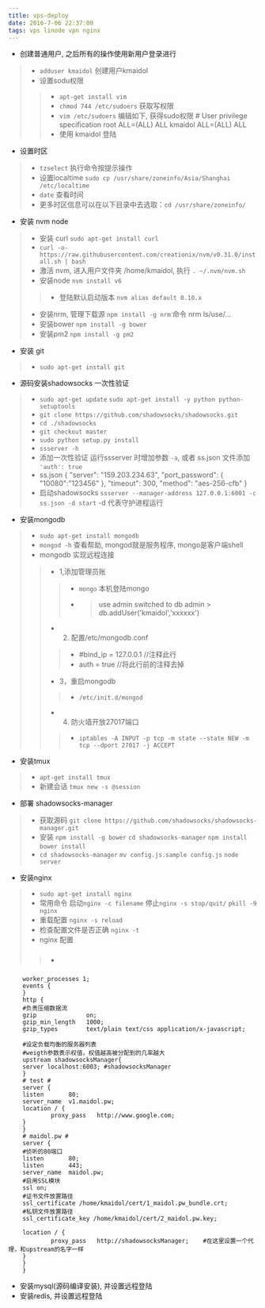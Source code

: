 ```yaml
---
title: vps-deploy
date: 2016-7-06 22:37:00
tags: vps linode vpn nginx
---
```

- 创建普通用户, 之后所有的操作使用新用户登录进行
>- `adduser kmaidol` 创建用户kmaidol
>- 设置sodu权限
>>- `apt-get install vim`
>>- `chmod 744 /etc/sudoers` 获取写权限
>>- `vim /etc/sudoers` 编辑如下, 获得sudo权限
    # User privilege specification
    root ALL=(ALL) ALL
    kmaidol ALL=(ALL) ALL
>>- 使用 kmaidol 登陆
- 设置时区
>- `tzselect` 执行命令按提示操作
>- 设置localtime `sudo cp /usr/share/zoneinfo/Asia/Shanghai /etc/localtime`
>- `date` 查看时间
>- 更多时区信息可以在以下目录中去选取：`cd /usr/share/zoneinfo/`
- 安装 nvm node
>- 安装 curl `sudo apt-get install curl`
>- `curl -o- https://raw.githubusercontent.com/creationix/nvm/v0.31.0/install.sh | bash`
>- 激活 nvm, 进入用户文件夹 /home/kmaidol, 执行 `. ~/.nvm/nvm.sh`
>- 安装node `nvm install v6`
>>- 登陆默认启动版本 `nvm alias default 0.10.x`
>- 安装nrm, 管理下载源  `npm install -g nrm`  命令 nrm ls/use/...
>- 安装bower  `npm install -g bower`
>- 安装pm2  `npm install -g pm2`
- 安装 git
>- `sudo apt-get install git`
- 源码安装shadowsocks 一次性验证
>- `sudo apt-get update` `sudo apt-get install -y python python-setuptools`
>- `git clone https://github.com/shadowsocks/shadowsocks.git`
>- `cd ./shadowsocks`
>- `git checkout master`
>- `sudo python setup.py install`
>- `ssserver -h`
>- 添加一次性验证 运行ssserver 时增加参数 `-a`, 或者 ss.json 文件添加 `'auth': true`
>- ss.json {
                "server": "159.203.234.63",
                "port_password": {
                        "10080":"123456"
                },
                "timeout": 300,
                "method": "aes-256-cfb"
             }
>- 启动shadowsocks `ssserver --manager-address 127.0.0.1:6001 -c ss.json -d start`   -d 代表守护进程运行
- 安装mongodb
>- `sudo apt-get install mongodb`
>- `mongod -h` 查看帮助,  mongod就是服务程序, mongo是客户端shell
>- mongodb 实现远程连接
>>- 1,添加管理员账 
>>>- `mongo` 本机登陆mongo
>>>- > use admin 
        switched to db admin 
     > db.addUser('kmaidol','xxxxxx')
>>- 2. 配置/etc/mongodb.conf
>>>- #bind_ip = 127.0.0.1   //注释此行 
>>>- auth = true       //将此行前的注释去掉
>>- 3，重启mongodb
>>>- `/etc/init.d/mongod `
>>- 4. 防火墙开放27017端口
>>>- `iptables -A INPUT -p tcp -m state --state NEW -m tcp --dport 27017 -j ACCEPT `
- 安装tmux
>- `apt-get install tmux`
>- 新建会话 `tmux new -s @session`
- 部署 shadowsocks-manager
>- 获取源码 `git clone https://github.com/shadowsocks/shadowsocks-manager.git`
>- 安装 `npm install -g bower` `cd shadowsocks-manager` `npm install` `bower install`
>- `cd shadowsocks-manager` `mv config.js.sample config.js` `node server`
- 安装nginx
>- `sudo apt-get install nginx`
>- 常用命令 启动`nginx -c filename` 停止`nginx -s stop/quit/` `pkill -9 nginx`
>- 重载配置 `nginx -s reload`
>- 检查配置文件是否正确 `nginx -t`
>- nginx 配置
>>- ###
        worker_processes 1;
        events {
        }
        http {
        #负责压缩数据流
        gzip              on;  
        gzip_min_length   1000;  
        gzip_types        text/plain text/css application/x-javascript;

        #设定负载均衡的服务器列表
        #weigth参数表示权值，权值越高被分配到的几率越大
        upstream shadowsocksManager{
        server localhost:6003; #shadowsocksManager     
        }
        # test #
        server {
        listen       80;
        server_name  v1.maidol.pw;
        location / {
                proxy_pass   http://www.google.com;
        }
        }
        # maidol.pw #   
        server {
        #侦听的80端口
        listen       80;
        listen       443;
        server_name  maidol.pw;
        #启用SSL模块
        ssl on;
        #证书文件放置路径
        ssl_certificate /home/kmaidol/cert/1_maidol.pw_bundle.crt;
        #私钥文件放置路径
        ssl_certificate_key /home/kmaidol/cert/2_maidol.pw.key;
        
        location / {
                proxy_pass   http://shadowsocksManager;    #在这里设置一个代理，和upstream的名字一样
        }
        }
        }
- 安装mysql(源码编译安装), 并设置远程登陆
- 安装redis, 并设置远程登陆